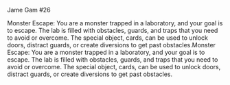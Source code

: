 Jame Gam #26

Monster Escape: You are a monster trapped in a laboratory, and your goal is to escape. The lab is filled with obstacles, guards, and traps that you need to avoid or overcome. The special object, cards, can be used to unlock doors, distract guards, or create diversions to get past obstacles.Monster Escape: You are a monster trapped in a laboratory, and your goal is to escape. The lab is filled with obstacles, guards, and traps that you need to avoid or overcome. The special object, cards, can be used to unlock doors, distract guards, or create diversions to get past obstacles.